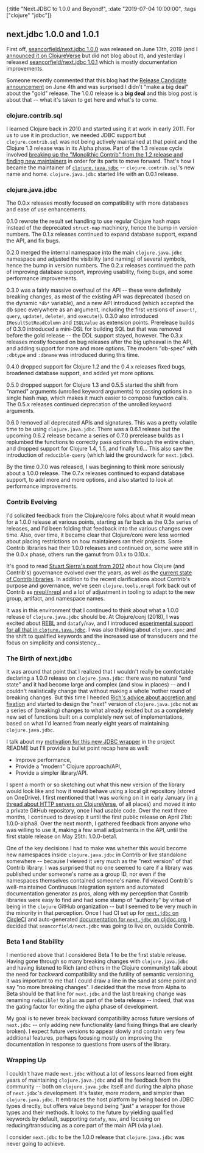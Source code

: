 {:title "Next.JDBC to 1.0.0 and Beyond!",
 :date "2019-07-04 10:00:00",
 :tags ["clojure" "jdbc"]}
## next.jdbc 1.0.0 and 1.0.1

First off, [seancorfield/next.jdbc 1.0.0](https://github.com/seancorfield/next-jdbc/releases/tag/v1.0.0) was released on June 13th, 2019 (and I [announced it on ClojureVerse](https://clojureverse.org/t/next-jdbc-1-0-0-the-gold-release/4379) but did not blog about it), and yesterday I released [seancorfield/next.jdbc 1.0.1](https://github.com/seancorfield/next-jdbc/releases/tag/v1.0.1) which is mostly documentation improvements.

Someone recently commented that this blog had the [Release Candidate announcement](https://corfield.org/blog/2019/06/04/next-jdbc/) on June 4th and was surprised I didn't "make a big deal" about the "gold" release. The 1.0.0 release is a **big deal** and this blog post is about that -- what it's taken to get here and what's to come.<!-- more -->

### clojure.contrib.sql

I learned Clojure back in 2010 and started using it at work in early 2011. For us to use it in production, we needed JDBC support but `clojure.contrib.sql` was not being actively maintained at that point and the Clojure 1.3 release was in its Alpha phase. Part of the 1.3 release cycle involved [breaking up the "Monolithic Contrib" from the 1.2 release and finding new maintainers](https://clojure.org/community/contrib_history) in order for its parts to move forward. That's how I became the maintainer of [`clojure.java.jdbc`](https://github.com/clojure/java.jdbc) -- `clojure.contrib.sql`'s new name and home. `clojure.java.jdbc` started life with an 0.0.1 release.

### clojure.java.jdbc

The 0.0.x releases mostly focused on compatibility with more databases and ease of use enhancements.

0.1.0 rewrote the result set handling to use regular Clojure hash maps instead of the deprecated `struct-map` machinery, hence the bump in version numbers. The 0.1.x releases continued to expand database support, expand the API, and fix bugs.

0.2.0 merged the internal namespace into the main `clojure.java.jdbc` namespace and adjusted the visibility (and naming) of several symbols, hence the bump in version numbers. The 0.2.x releases continued the path of improving database support, improving usability, fixing bugs, and some performance improvements.

0.3.0 was a fairly massive overhaul of the API -- these were definitely breaking changes, as most of the existing API was deprecated (based on the dynamic `*db*` variable), and a new API introduced (which accepted the db spec everywhere as an argument, including the first versions of `insert!`, `query`, `update!`, `delete!`, and `execute!`). 0.3.0 also introduced `IResultSetReadColumn` and `ISQLValue` as extension points. Prerelease builds of 0.3.0 introduced a mini-DSL for building SQL but that was removed before the gold release -- the DDL support stayed, however. The 0.3.x releases mostly focused on bug releases after the big upheaval in the API, and adding support for more and more options. The modern "db-spec" with `:dbtype` and `:dbname` was introduced during this time.

0.4.0 dropped support for Clojure 1.2 and the 0.4.x releases fixed bugs, broadened database support, and added yet more options.

0.5.0 dropped support for Clojure 1.3 and 0.5.5 started the shift from "named" arguments (unrolled keyword arguments) to passing options in a single hash map, which makes it much easier to compose function calls. The 0.5.x releases continued deprecation of the unrolled keyword arguments.

0.6.0 removed all deprecated APIs and signatures. This was a pretty volatile time to be using `clojure.java.jdbc`. There was a 0.6.1 release but the upcoming 0.6.2 release became a series of 0.7.0 prerelease builds as I replumbed the functions to correctly pass options through the entire chain, and dropped support for Clojure 1.4, 1.5, and finally 1.6... This also saw the introduction of `reducible-query` (which laid the groundwork for `next.jdbc`).

By the time 0.7.0 was released, I was beginning to think more seriously about a 1.0.0 release. The 0.7.x releases continued to expand database support, to add more and more options, and also started to look at performance improvements.

### Contrib Evolving

I'd solicited feedback from the Clojure/core folks about what it would mean for a 1.0.0 release at various points, starting as far back as the 0.3x series of releases, and I'd been folding that feedback into the various changes over time. Also, over time, it became clear that Clojure/core were less worried about placing restrictions on how maintainers ran their projects. Some Contrib libraries had their 1.0.0 releases and continued on, some were still in the 0.0.x phase, others run the gamut from 0.1.x to 0.10.x.

It's good to read [Stuart Sierra's post from 2012](https://clojure.org/news/2012/02/17/clojure-governance) about how Clojure (and Contrib's) governance evolved over the years, as well as the [current state of Contrib libraries](https://clojure.org/community/contrib_libs). In addition to the recent clarifications about Contrib's purpose and governance, we've seen `clojure.tools.nrepl` fork back out of Contrib as [nrepl/nrepl](https://github.com/nrepl/nrepl) and a lot of adjustment in tooling to adapt to the new group, artifact, and namespace names.

It was in this environment that I continued to think about what a 1.0.0 release of `clojure.java.jdbc` should be. At Clojure/conj (2018), I was excited about [REBL](https://github.com/cognitect-labs/REBL-distro) and `datafy`/`nav`, and I introduced [experimental support for all that in `clojure.java.jdbc`](https://corfield.org/blog/2018/12/03/datafy-nav/). I was also thinking about `clojure.spec` and the shift to qualified keywords and the increased use of transducers and the focus on simplicity and consistency...

### The Birth of next.jdbc

It was around that point that I realized that I wouldn't really be comfortable declaring a 1.0.0 release on `clojure.java.jdbc`: there was no natural "end state" and it had become large and complex (and slow in places) -- and I couldn't realistically change that without making a whole 'nother round of breaking changes. But this time I heeded [Rich's advice about accretion and fixation](https://www.youtube.com/watch?v=oyLBGkS5ICk) and started to design the "next" version of `clojure.java.jdbc` not as a series of (breaking) changes to what already existed but as a completely new set of functions built on a completely new set of implementations, based on what I'd learned from nearly eight years of maintaining `clojure.java.jdbc`.

I talk about my [motivation for this new JDBC wrapper](https://github.com/seancorfield/next-jdbc#motivation) in the project README but I'll provide a bullet point recap here as well:

* Improve performance,
* Provide a "modern" Clojure approach/API,
* Provide a simpler library/API.

I spent a month or so sketching out what this new version of the library would look like and how it would behave using a local git repository (stored on OneDrive). I first mentioned that I was working on it in early January (in [a thread about HTTP servers on ClojureVerse](https://clojureverse.org/t/what-http-server-library-to-use/3423/29?u=seancorfield), of all places) and moved it into a private GitHub repository, once I had usable code. Over the next three months, I continued to develop it until the first public release on April 21st: 1.0.0-alpha8. Over the next month, I gathered feedback from anyone who was willing to use it, making a few small adjustments in the API, until the first stable release on May 25th: 1.0.0-beta1.

One of the key decisions I had to make was whether this would become new namespaces inside `clojure.java.jdbc` in Contrib or live standalone somewhere -- because I viewed it very much as the "next version" of that Contrib library. I was surprised that no one seemed to care if a library was published under someone's name as a group ID, nor even if the namespaces themselves contained someone's name. I'd viewed Contrib's well-maintained Continuous Integration system and automated documentation generator as pros, along with my perception that Contrib libraries were easy to find and had some stamp of "authority" by virtue of being in the `clojure` GitHub organization -- but I seemed to be very much in the minority in that perception. Once I had CI set up for [`next.jdbc` on CircleCI](https://circleci.com/gh/seancorfield/next-jdbc) and auto-generated [documentation for `next.jdbc` on cljdoc.org](https://cljdoc.org/d/seancorfield/next.jdbc), I decided that `seancorfield/next.jdbc` was going to live on, outside Contrib.

### Beta 1 and Stability

I mentioned above that I considered Beta 1 to be the first stable release. Having gone through so many breaking changes with `clojure.java.jdbc` and having listened to Rich (and others in the Clojure community) talk about the need for backward compatibility and the futility of semantic versioning, it was important to me that I could draw a line in the sand at some point and say "no more breaking changes". I decided that the move from Alpha to Beta should be that line for `next.jdbc` and the last breaking change was renaming `reducible!` to `plan` as part of the beta release -- indeed, that was the gating factor for exiting the alpha phase of development.

My goal is to never break backward compatibility across future versions of `next.jdbc` -- only adding new functionality (and fixing things that are clearly broken). I expect future versions to appear slowly and contain very few additional features, perhaps focusing mostly on improving the documentation in response to questions from users of the library.

### Wrapping Up

I couldn't have made `next.jdbc` without a lot of lessons learned from eight years of maintaining `clojure.java.jdbc` and all the feedback from the community -- both on `clojure.java.jdbc` itself and during the alpha phase of `next.jdbc`'s development. It's faster, more modern, and simpler than `clojure.java.jdbc`. It embraces the host platform by being based on JDBC types directly, but offers value beyond being "just" a wrapper for those types and their methods. It looks to the future by yielding qualified keywords by default, supporting `datafy`, `nav`, and focusing on reducing/transducing as a core part of the main API (via `plan`).

I consider `next.jdbc` to be the 1.0.0 release that `clojure.java.jdbc` was never going to achieve.
